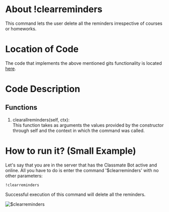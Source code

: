 # About !clearreminders
This command lets the user delete all the reminders irrespective of courses or homeworks. 

# Location of Code
The code that implements the above mentioned gits functionality is located [here](https://github.com/War-Keeper/TeachersPetBot/blob/main/cogs/notification.py).

# Code Description
## Functions
1. clearallreminders(self, ctx): <br>
This function takes as arguments the values provided by the constructor through self and the context in which the command was called. 

# How to run it? (Small Example)
Let's say that you are in the server that has the Classmate Bot active and online. All you have to do is 
enter the command '$clearreminders' with no other parameters:

```
!clearreminders
```
Successful execution of this command will delete all the reminders.

![$clearreminders](https://github.com/War-Keeper/TeachersPetBot/blob/main/images/gifs/notifications/clearreminders.gif)
